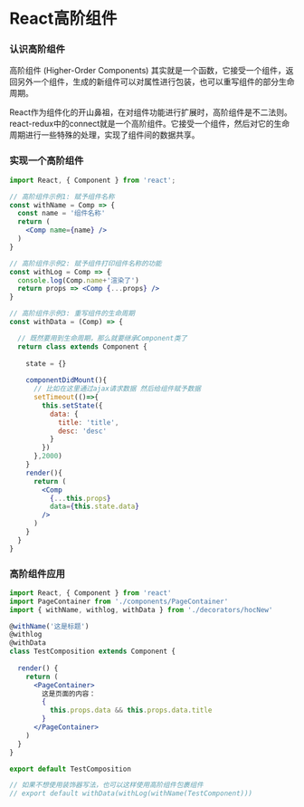 # React高阶组件

### 认识高阶组件
高阶组件 (Higher-Order Components) 其实就是一个函数，它接受一个组件，返回另外一个组件，生成的新组件可以对属性进行包装，也可以重写组件的部分生命周期。

React作为组件化的开山鼻祖，在对组件功能进行扩展时，高阶组件是不二法则。react-redux中的connect就是一个高阶组件。它接受一个组件，然后对它的生命周期进行一些特殊的处理，实现了组件间的数据共享。

### 实现一个高阶组件

```jsx
import React, { Component } from 'react';

// 高阶组件示例1: 赋予组件名称
const withName = Comp => {
  const name = '组件名称'
  return (
    <Comp name={name} />
  )
}

// 高阶组件示例2: 赋予组件打印组件名称的功能
const withLog = Comp => {
  console.log(Comp.name+'渲染了')
  return props => <Comp {...props} />
}

// 高阶组件示例3: 重写组件的生命周期 
const withData = (Comp) => {

  // 既然要用到生命周期，那么就要继承Component类了
  return class extends Component {
    
    state = {}
      
    componentDidMount(){
      // 比如在这里通过ajax请求数据 然后给组件赋予数据
      setTimeout(()=>{
        this.setState({
          data: {
            title: 'title',
            desc: 'desc'
          }
        })
      },2000)
    }
    render(){
      return (
        <Comp 
          {...this.props} 
          data={this.state.data} 
        />
      )
    }
  }
}
```

### 高阶组件应用
```jsx
import React, { Component } from 'react'
import PageContainer from './components/PageContainer'
import { withName, withlog, withData } from './decorators/hocNew'

@withName('这是标题')
@withlog
@withData
class TestComposition extends Component {
  
  render() {
    return (
      <PageContainer>
        这是页面的内容：
        {
          this.props.data && this.props.data.title
        }
      </PageContainer>
    )
  }
}

export default TestComposition

// 如果不想使用装饰器写法，也可以这样使用高阶组件包裹组件
// export default withData(withLog(withName(TestComponent)))
```

